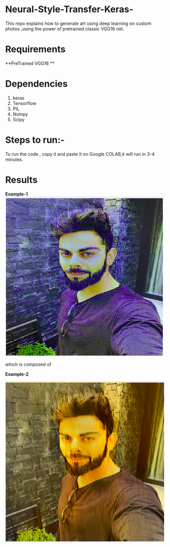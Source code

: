 # Neural-Style-Transfer-Keras-
This repo explains how to generate art using deep learning on custom photos ,using the power of pretrained classic VGG16 net.

# Requirements
**PreTrained VGG16 **

# Dependencies
1) keras  
2) Tensorflow  
3) PIL  
4) Numpy  
5) Scipy  

# Steps to run:-
To run the code , copy it and paste it on Google COLAB,it will run in 3-4 minutes.

# Results
**Example-1**  
![alt Examole-1](https://github.com/Ankit01Mishra/Neural-Style-Transfer-Keras-/blob/master/neural-style-transfer-testing-data/kohli_styled.png)

which is composed of   




**Example-2**  

![alt Examole-2](https://github.com/Ankit01Mishra/Neural-Style-Transfer-Keras-/blob/master/neural-style-transfer-testing-data/kohil_styled2.png)

